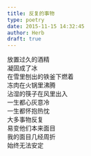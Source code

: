 ```yaml
---  
title: 反复的事物  
type: poetry  
date: 2015-11-15 14:32:45  
author: Herb  
draft: true
---  
```

放置过久的酒精  
凝固成了冰  
在雪里刨出的铁釜下燃着  
冻肉在火锅里沸腾  
沾湿的筷子在风里出入    
一生都心灰意冷  
一生都怀抱热忱    
大多事物反复  
易变他们本来面目  
我的面目几经周折  
始终无法安定